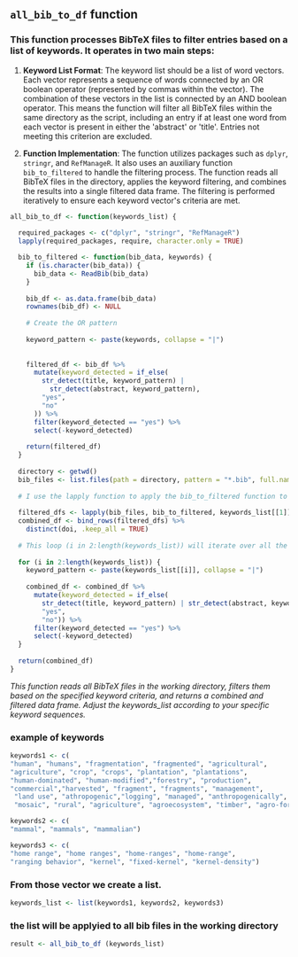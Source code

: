 ## `all_bib_to_df` function 
### This function processes BibTeX files to filter entries based on a list of keywords. It operates in two main steps:

1. **Keyword List Format**: The keyword list should be a list of word vectors. Each vector represents a sequence of words connected by an OR boolean operator (represented by commas within the vector). The combination of these vectors in the list is connected by an AND boolean operator. This means the function will filter all BibTeX files within the same directory as the script, including an entry if at least one word from each vector is present in either the 'abstract' or 'title'. Entries not meeting this criterion are excluded.

2. **Function Implementation**: The function utilizes packages such as `dplyr`, `stringr`, and `RefManageR`. It also uses an auxiliary function `bib_to_filtered` to handle the filtering process. The function reads all BibTeX files in the directory, applies the keyword filtering, and combines the results into a single filtered data frame. The filtering is performed iteratively to ensure each keyword vector's criteria are met.

```r
all_bib_to_df <- function(keywords_list) {
  
  required_packages <- c("dplyr", "stringr", "RefManageR")
  lapply(required_packages, require, character.only = TRUE)

  bib_to_filtered <- function(bib_data, keywords) {
    if (is.character(bib_data)) {
      bib_data <- ReadBib(bib_data)
    }
    
    bib_df <- as.data.frame(bib_data)
    rownames(bib_df) <- NULL
    
    # Create the OR pattern
    
    keyword_pattern <- paste(keywords, collapse = "|")
    
    
    filtered_df <- bib_df %>%
      mutate(keyword_detected = if_else(
        str_detect(title, keyword_pattern) |
          str_detect(abstract, keyword_pattern),
        "yes",
        "no"
      )) %>%
      filter(keyword_detected == "yes") %>%
      select(-keyword_detected)
    
    return(filtered_df)
  }
  
  directory <- getwd()
  bib_files <- list.files(path = directory, pattern = "*.bib", full.names = TRUE)
  
  # I use the lapply function to apply the bib_to_filtered function to each .bib file in bib_files, using the first set of keywords from keywords_list.
  
  filtered_dfs <- lapply(bib_files, bib_to_filtered, keywords_list[[1]])
  combined_df <- bind_rows(filtered_dfs) %>%
    distinct(doi, .keep_all = TRUE)
  
  # This loop (i in 2:length(keywords_list)) will iterate over all the vectors within keywords_list, starting from the second vector to the end of the list. In this case, it only does it twice, but if I had many ANDs in my search sequence, it would do it that many times.
  
  for (i in 2:length(keywords_list)) {
    keyword_pattern <- paste(keywords_list[[i]], collapse = "|")
    
    combined_df <- combined_df %>%
      mutate(keyword_detected = if_else(
        str_detect(title, keyword_pattern) | str_detect(abstract, keyword_pattern),
        "yes",
        "no")) %>%
      filter(keyword_detected == "yes") %>%
      select(-keyword_detected)
  }
  
  return(combined_df)
}
```
_This function reads all BibTeX files in the working directory, filters them based on the specified keyword criteria, and returns a combined and filtered data frame. Adjust the keywords_list according to your specific keyword sequences._

### example of keywords
```r 
keywords1 <- c(
"human", "humans", "fragmentation", "fragmented", "agricultural",
"agriculture", "crop", "crops", "plantation", "plantations",
"human-dominated", "human-modified","forestry", "production",
"commercial","harvested", "fragment", "fragments", "management",
 "land use", "athropogenic","logging", "managed", "anthropogenically",
 "mosaic", "rural", "agriculture", "agroecosystem", "timber", "agro-forestry")

keywords2 <- c(
"mammal", "mammals", "mammalian")

keywords3 <- c(
"home range", "home ranges", "home-ranges", "home-range",
"ranging behavior", "kernel", "fixed-kernel", "kernel-density")
```
### From those vector we create a list.

```r
keywords_list <- list(keywords1, keywords2, keywords3)
```
### the list will be applyied to all bib files in the working directory
```r
result <- all_bib_to_df (keywords_list)
```
